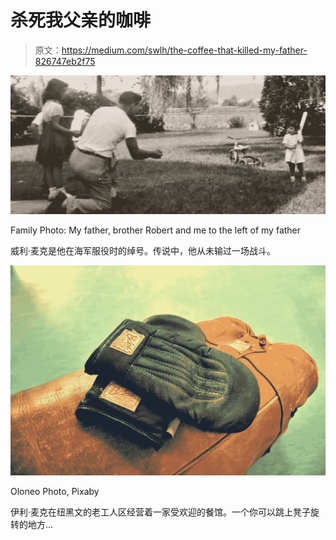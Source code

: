 # 杀死我父亲的咖啡

> 原文：<https://medium.com/swlh/the-coffee-that-killed-my-father-826747eb2f75>

![](img/5d72cc015b9a9150494a4c80dfe65e02.png)

Family Photo: My father, brother Robert and me to the left of my father

威利·麦克是他在海军服役时的绰号。传说中，他从未输过一场战斗。

![](img/4eb3d3273a69f2086a546db5f60840dc.png)

Oloneo Photo, Pixaby

伊利·麦克在纽黑文的老工人区经营着一家受欢迎的餐馆。一个你可以跳上凳子旋转的地方…